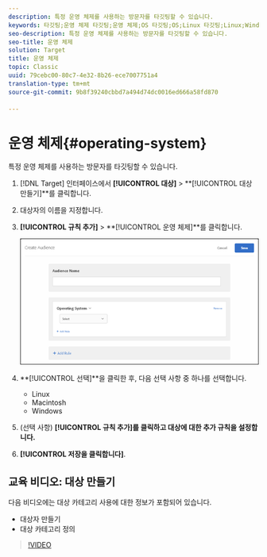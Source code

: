 ```yaml
---
description: 특정 운영 체제를 사용하는 방문자를 타깃팅할 수 있습니다.
keywords: 타깃팅;운영 체제 타깃팅;운영 체제;OS 타깃팅;OS;Linux 타깃팅;Linux;Windows 타깃팅;windows;macintosh 타깃팅;macintosh;mac;mac 타깃팅;win;win 타깃팅
seo-description: 특정 운영 체제를 사용하는 방문자를 타깃팅할 수 있습니다.
seo-title: 운영 체제
solution: Target
title: 운영 체제
topic: Classic
uuid: 79cebc00-80c7-4e32-8b26-ece7007751a4
translation-type: tm+mt
source-git-commit: 9b8f39240cbbd7a494d74dc0016ed666a58fd870

---
```



# 운영 체제{#operating-system}

특정 운영 체제를 사용하는 방문자를 타깃팅할 수 있습니다.

1. [!DNL Target] 인터페이스에서 **[!UICONTROL 대상]** &gt; **[!UICONTROL 대상 만들기]**를 클릭합니다.
1. 대상자의 이름을 지정합니다.
1. **[!UICONTROL 규칙 추가]** &gt; **[!UICONTROL 운영 체제]**를 클릭합니다.

   ![](assets/target_os.png)

1. **[!UICONTROL 선택]**을 클릭한 후, 다음 선택 사항 중 하나를 선택합니다.

   * Linux
   * Macintosh
   * Windows

1. (선택 사항) **[!UICONTROL 규칙 추가]를 클릭하고 대상에 대한 추가 규칙을 설정합니다.**
1. **[!UICONTROL 저장을 클릭합니다]**.

## 교육 비디오: 대상 만들기

다음 비디오에는 대상 카테고리 사용에 대한 정보가 포함되어 있습니다.

* 대상자 만들기
* 대상 카테고리 정의

>[!VIDEO](https://video.tv.adobe.com/v/17392)
